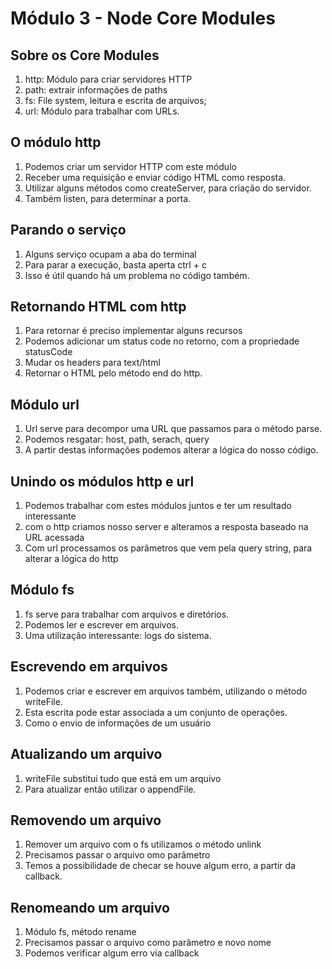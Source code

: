 # Módulo 3 - Node Core Modules

## Sobre os Core Modules
1. http: Módulo para criar servidores HTTP
2. path: extrair informações de paths 
3. fs: File system, leitura e escrita de arquivos;
4. url: Módulo para trabalhar com URLs.

## O módulo http
1. Podemos criar um servidor HTTP com este módulo
2. Receber uma requisição e enviar código HTML como resposta.
3. Utilizar alguns métodos como createServer, para criação do servidor.
4. Também listen, para determinar a porta.

## Parando o serviço
1. Alguns serviço ocupam a aba do terminal
2. Para parar a execução, basta aperta ctrl + c
3. Isso é útil quando há um problema no código também.

## Retornando HTML com http
1. Para retornar é preciso implementar alguns recursos
2. Podemos adicionar um status code no retorno, com a propriedade statusCode
3. Mudar os headers para text/html
4. Retornar o HTML pelo método end do http.

## Módulo url
1. Url serve para decompor uma URL que passamos para o método parse.
2. Podemos resgatar: host, path, serach, query
3. A partir destas informações podemos alterar a lógica do nosso código.

## Unindo os módulos http e url
1. Podemos trabalhar com estes módulos juntos e ter um resultado interessante
2. com o http criamos nosso server e alteramos a resposta baseado na URL acessada
3. Com url processamos os parâmetros que vem pela query string, para alterar a lógica do http

## Módulo fs
1. fs serve para trabalhar com arquivos e diretórios.
2. Podemos ler e escrever em arquivos.
3. Uma utilização interessante: logs do sistema.

## Escrevendo em arquivos
1. Podemos criar e escrever em arquivos também, utilizando o método writeFile.
2. Esta escrita pode estar associada a um conjunto de operações.
3. Como o envio de informações de um usuário

## Atualizando um arquivo
1. writeFile substitui tudo que está em um arquivo
2. Para atualizar então utilizar o appendFile.

## Removendo um arquivo
1. Remover um arquivo com o fs utilizamos o método unlink
2. Precisamos passar o arquivo omo parâmetro
3. Temos a possibilidade de checar se houve algum erro, a partir da callback.

## Renomeando um arquivo
1. Módulo fs, método rename
2. Precisamos passar o arquivo como parâmetro e novo nome
3. Podemos verificar algum erro via callback
